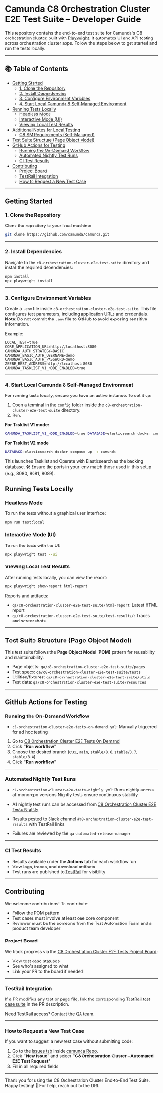 # Camunda C8 Orchestration Cluster E2E Test Suite – Developer Guide

This repository contains the end-to-end test suite for Camunda's C8 orchestration cluster, built with [Playwright](https://playwright.dev/). It automates UI and API testing across orchestration cluster apps.
Follow the steps below to get started and run the tests locally.

---

## 📚 Table of Contents

- [Getting Started](#getting-started)
  - [1. Clone the Repository](#1-clone-the-repository)
  - [2. Install Dependencies](#2-install-dependencies)
  - [3. Configure Environment Variables](#3-configure-environment-variables)
  - [4. Start Local Camunda 8 Self-Managed Environment](#4-start-local-camunda-8-self-managed-environment)
- [Running Tests Locally](#running-tests-locally)
  - [Headless Mode](#headless-mode)
  - [Interactive Mode (UI)](#interactive-mode-ui)
  - [Viewing Local Test Results](#viewing-local-test-results)
- [Additional Notes for Local Testing](#additional-notes-for-local-testing)
  - [C8 SM Requirements (Self-Managed)](#c8-sm-requirements-self-managed)
- [Test Suite Structure (Page Object Model)](#test-suite-structure-page-object-model)
- [GitHub Actions for Testing](#github-actions-for-testing)
  - [Running the On-Demand Workflow](#running-the-on-demand-workflow)
  - [Automated Nightly Test Runs](#automated-nightly-test-runs)
  - [CI Test Results](#ci-test-results)
- [Contributing](#contributing)
  - [Project Board](#project-board)
  - [TestRail Integration](#testrail-integration)
  - [How to Request a New Test Case](#how-to-request-a-new-test-case)

---

## Getting Started

### 1. Clone the Repository

Clone the repository to your local machine:

```bash
git clone https://github.com/camunda/camunda.git
```

---

### 2. Install Dependencies

Navigate to the `c8-orchestration-cluster-e2e-test-suite` directory and install the required dependencies:

```bash
npm install
npx playwright install
```

---

### 3. Configure Environment Variables

Create a `.env` file inside `c8-orchestration-cluster-e2e-test-suite`.
This file configures test parameters, including application URLs and credentials.
**Note**: Do not commit the `.env` file to GitHub to avoid exposing sensitive information.

Example:

```env
LOCAL_TEST=true
CORE_APPLICATION_URL=http://localhost:8080
CAMUNDA_AUTH_STRATEGY=BASIC
CAMUNDA_BASIC_AUTH_USERNAME=demo
CAMUNDA_BASIC_AUTH_PASSWORD=demo
ZEEBE_REST_ADDRESS=http://localhost:8080
CAMUNDA_TASKLIST_V1_MODE_ENABLED=true
```

---

### 4. Start Local Camunda 8 Self-Managed Environment

For running tests locally, ensure you have an active instance. To set it up:

1. Open a terminal in the `config` folder inside the `c8-orchestration-cluster-e2e-test-suite` directory.
2. Run:

**For Tasklist V1 mode:**

```bash
CAMUNDA_TASKLIST_V1_MODE_ENABLED=true DATABASE=elasticsearch docker compose up -d camunda
```

**For Tasklist V2 mode:**

```bash
DATABASE=elasticsearch docker compose up -d camunda
```

This launches Tasklist and Operate with Elasticsearch as the backing database.
🛠️ Ensure the ports in your .env match those used in this setup (e.g., 8080, 8081, 8089).

## Running Tests Locally

### Headless Mode

To run the tests without a graphical user interface:

```bash
npm run test:local
```

### Interactive Mode (UI)

To run the tests with the UI:

```bash
npx playwright test --ui
```

### Viewing Local Test Results

After running tests locally, you can view the report:

```bash
npx playwright show-report html-report
```

Reports and artifacts:

- `qa/c8-orchestration-cluster-e2e-test-suite/html-report`: Latest HTML report
- `qa/c8-orchestration-cluster-e2e-test-suite/test-results/`: Traces and screenshots

---

## Test Suite Structure (Page Object Model)

This test suite follows the **Page Object Model (POM)** pattern for reusability and maintainability.

- Page objects: `qa/c8-orchestration-cluster-e2e-test-suite/pages`
- Test specs: `qa/c8-orchestration-cluster-e2e-test-suite/tests`
- Utilities/fixtures: `qa/c8-orchestration-cluster-e2e-test-suite/utils`
- Test data: `qa/c8-orchestration-cluster-e2e-test-suite/resources`

---

## GitHub Actions for Testing

### Running the On-Demand Workflow

- `c8-orchestration-cluster-e2e-tests-on-demand.yml`: Manually triggered for ad hoc testing

1. Go to [C8 Orchestration Cluster E2E Tests On Demand](https://github.com/camunda/camunda/actions/workflows/c8-orchestration-cluster-e2e-tests-on-demand.yml)
2. Click **"Run workflow"**
3. Choose the desired branch (e.g., `main`, `stable/8.6`, `stable/8.7`, `stable/8.8`)
4. Click **"Run workflow"**

---

### Automated Nightly Test Runs

- `c8-orchestration-cluster-e2e-tests-nightly.yml`: Runs nightly across all monorepo versions
  Nightly tests ensure continuous stability

- All nightly test runs can be accessed from [C8 Orchestration Cluster E2E Tests Nightly](https://github.com/camunda/camunda/actions/workflows/c8-orchestration-cluster-e2e-tests-nightly.yml)

- Results posted to Slack channel `#c8-orchestration-cluster-e2e-test-results` with TestRail links

- Failures are reviewed by the `qa-automated-release-manager`

---

### CI Test Results

- Results available under the **Actions** tab for each workflow run
- View logs, traces, and download artifacts
- Test runs are published to [TestRail](https://camunda.testrail.com/index.php?/runs/overview/33) for visibility

---

## Contributing

We welcome contributions! To contribute:

- Follow the POM pattern
- Test cases must involve at least one core component
- Reviewer must be the someone from the Test Automation Team and a product team developer

### Project Board

We track progress via the [C8 Orchestration Cluster E2E Tests Project Board](https://github.com/orgs/camunda/projects/178/views/1):

- View test case statuses
- See who's assigned to what
- Link your PR to the board if needed

---

### TestRail Integration

If a PR modifies any test or page file, link the corresponding [TestRail test case suite](https://camunda.testrail.com/index.php?/suites/view/17050) in the PR description.

Need TestRail access? Contact the QA team.

---

### How to Request a New Test Case

If you want to suggest a new test case without submitting code:

1. Go to the [Issues tab](https://github.com/camunda/camunda/issues) inside [camunda Repo](https://github.com/camunda/camunda).
2. Click **"New Issue"** and select **"C8 Orchestration Cluster – Automated E2E Test Request"**
3. Fill in all required fields

---

Thank you for using the C8 Orchestration Cluster End-to-End Test Suite.
Happy testing! 🚀 For help, reach out to the DRI.
